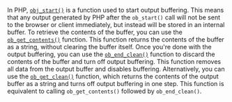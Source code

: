 In PHP, [`obj_start()`](https://www.php.net/manual/en/function.ob-start.php) is a function used to start output buffering. This means that any output generated by PHP after the `ob_start()` call will not be sent to the browser or client immediately, but instead will be stored in an internal buffer.
To retrieve the contents of the buffer, you can use the [`ob_get_contents()`](https://www.php.net/manual/en/function.ob-get-contents.php) function. This function returns the contents of the buffer as a string, without clearing the buffer itself.
Once you're done with the output buffering, you can use the [`ob_end_clean()`](https://www.php.net/manual/en/function.ob-end-clean.php) function to discard the contents of the buffer and turn off output buffering. This function removes all data from the output buffer and disables buffering.
Alternatively, you can use the [`ob_get_clean()`](https://www.php.net/manual/en/function.ob-get-clean.php) function, which returns the contents of the output buffer as a string and turns off output buffering in one step. This function is equivalent to calling `ob_get_contents()` followed by `ob_end_clean()`.